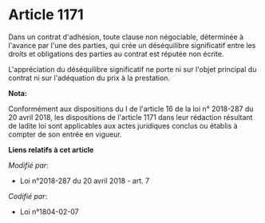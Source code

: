 # Article 1171

Dans un contrat d'adhésion, toute clause non négociable, déterminée à l'avance par l'une des parties, qui crée un
déséquilibre significatif entre les droits et obligations des parties au contrat est réputée non écrite.

L'appréciation du déséquilibre significatif ne porte ni sur l'objet principal du contrat ni sur l'adéquation du prix à la
prestation.

**Nota:**

Conformément aux dispositions du I de l'article 16 de la loi n° 2018-287 du 20 avril 2018, les dispositions de l'article 1171
dans leur rédaction résultant de ladite loi sont applicables aux actes juridiques conclus ou établis à compter de son entrée
en vigueur.

**Liens relatifs à cet article**

_Modifié par_:

  - Loi n°2018-287 du 20 avril 2018 - art. 7

_Codifié par_:

  - Loi n°1804-02-07
